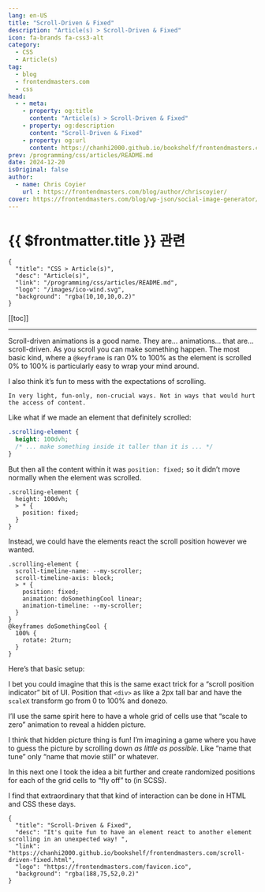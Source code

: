 ```yaml
---
lang: en-US
title: "Scroll-Driven & Fixed"
description: "Article(s) > Scroll-Driven & Fixed"
icon: fa-brands fa-css3-alt
category:
  - CSS
  - Article(s)
tag:
  - blog
  - frontendmasters.com
  - css
head:
  - - meta:
    - property: og:title
      content: "Article(s) > Scroll-Driven & Fixed"
    - property: og:description
      content: "Scroll-Driven & Fixed"
    - property: og:url
      content: https://chanhi2000.github.io/bookshelf/frontendmasters.com/scroll-driven-fixed.html
prev: /programming/css/articles/README.md
date: 2024-12-20
isOriginal: false
author:
  - name: Chris Coyier
    url : https://frontendmasters.com/blog/author/chriscoyier/
cover: https://frontendmasters.com/blog/wp-json/social-image-generator/v1/image/4812
---
```


# {{ $frontmatter.title }} 관련

```component VPCard
{
  "title": "CSS > Article(s)",
  "desc": "Article(s)",
  "link": "/programming/css/articles/README.md",
  "logo": "/images/ico-wind.svg",
  "background": "rgba(10,10,10,0.2)"
}
```

[[toc]]

---

<SiteInfo
  name="Scroll-Driven & Fixed"
  desc="It's quite fun to have an element react to another element scrolling in an unexpected way! "
  url="https://frontendmasters.com/blog/scroll-driven-fixed/"
  logo="https://frontendmasters.com/favicon.ico"
  preview="https://frontendmasters.com/blog/wp-json/social-image-generator/v1/image/4812"/>

Scroll-driven animations is a good name. They are… animations… that are… scroll-driven. As you scroll you can make something happen. The most basic kind, where a `@keyframe` is ran 0% to 100% as the element is scrolled 0% to 100% is particularly easy to wrap your mind around.

I also think it’s fun to mess with the expectations of scrolling.

```plaintext
In very light, fun-only, non-crucial ways. Not in ways that would hurt the access of content.
```

Like what if we made an element that definitely scrolled:

```css
.scrolling-element {
  height: 100dvh;
  /* ... make something inside it taller than it is ... */
}
```

But then all the content within it was `position: fixed;` so it didn’t move normally when the element was scrolled.

```css{4}
.scrolling-element {
  height: 100dvh;
  > * {
    position: fixed;
  }
}
```

Instead, we could have the elements react the scroll position however we wanted.

```css{2-3,6-7}
.scrolling-element {
  scroll-timeline-name: --my-scroller;
  scroll-timeline-axis: block;
  > * {
    position: fixed;
    animation: doSomethingCool linear;
    animation-timeline: --my-scroller;
  }
}
@keyframes doSomethingCool {
  100% {
    rotate: 2turn;
  }
}
```

Here’s that basic setup:

<CodePen
  user="chriscoyier"
  slug-hash="JoPNEjB"
  title="Simple Fixed Spinner"
  :default-tab="['css','result']"
  :theme="$isDarkmode ? 'dark': 'light'"/>

<BaselineStatus featureid="scroll-driven-animations" />
<!-- <BaselineIcon support="no_data" /> -->

I bet you could imagine that this is the same exact trick for a “scroll position indicator” bit of UI. Position that `<div>` as like a 2px tall bar and have the `scaleX` transform go from 0 to 100% and donezo.

I’ll use the same spirit here to have a whole grid of cells use that “scale to zero” animation to reveal a hidden picture.

<CodePen
  user="chriscoyier"
  slug-hash="zxOqqpx"
  title="Here's Johnny - Scroll Driven Animations"
  :default-tab="['css','result']"
  :theme="$isDarkmode ? 'dark': 'light'"/>

I think that hidden picture thing is fun! I’m imagining a game where you have to guess the picture by scrolling down *as little as possible*. Like “name that tune” only “name that movie still” or whatever.

In this next one I took the idea a bit further and create randomized positions for each of the grid cells to “fly off” to (in SCSS).

<CodePen
  user="chriscoyier"
  slug-hash="YPKqqaV"
  title="You Win - Scroll Driven Animations - Different Take"
  :default-tab="['css','result']"
  :theme="$isDarkmode ? 'dark': 'light'"/>

I find that extraordinary that that kind of interaction can be done in HTML and CSS these days.

<!-- TODO: add ARTICLE CARD -->
```component VPCard
{
  "title": "Scroll-Driven & Fixed",
  "desc": "It's quite fun to have an element react to another element scrolling in an unexpected way! ",
  "link": "https://chanhi2000.github.io/bookshelf/frontendmasters.com/scroll-driven-fixed.html",
  "logo": "https://frontendmasters.com/favicon.ico",
  "background": "rgba(188,75,52,0.2)"
}
```
